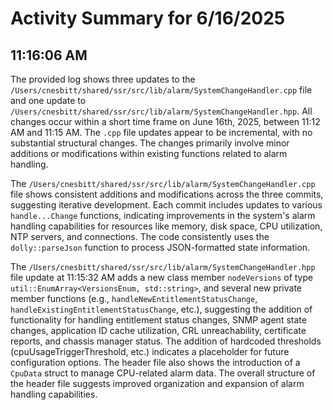 # Activity Summary for 6/16/2025

## 11:16:06 AM
The provided log shows three updates to the `/Users/cnesbitt/shared/ssr/src/lib/alarm/SystemChangeHandler.cpp` file and one update to `/Users/cnesbitt/shared/ssr/src/lib/alarm/SystemChangeHandler.hpp`.  All changes occur within a short time frame on June 16th, 2025, between 11:12 AM and 11:15 AM.  The `.cpp` file updates appear to be incremental, with no substantial structural changes.  The changes primarily involve minor additions or modifications within existing functions related to alarm handling.

The `/Users/cnesbitt/shared/ssr/src/lib/alarm/SystemChangeHandler.cpp` file shows consistent additions and modifications across the three commits, suggesting iterative development. Each commit includes updates to various `handle...Change` functions,  indicating improvements in the system's alarm handling capabilities for resources like memory, disk space, CPU utilization, NTP servers, and connections.  The code consistently uses the `dolly::parseJson` function to process JSON-formatted state information.

The `/Users/cnesbitt/shared/ssr/src/lib/alarm/SystemChangeHandler.hpp` file update at 11:15:32 AM  adds a new class member `nodeVersions` of type `util::EnumArray<VersionsEnum, std::string>`, and several new private member functions (e.g., `handleNewEntitlementStatusChange`, `handleExistingEntitlementStatusChange`, etc.), suggesting the addition of functionality for handling entitlement status changes,  SNMP agent state changes, application ID cache utilization, CRL unreachability, certificate reports, and chassis manager status.  The addition of hardcoded thresholds (cpuUsageTriggerThreshold, etc.) indicates a placeholder for future configuration options.  The header file also shows the introduction of a `CpuData` struct to manage CPU-related alarm data.  The overall structure of the header file suggests improved organization and expansion of alarm handling capabilities.
